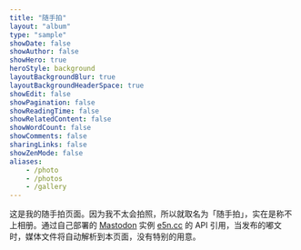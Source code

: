```yaml
---
title: "随手拍"
layout: "album"
type: "sample"
showDate: false
showAuthor: false
showHero: true
heroStyle: background
layoutBackgroundBlur: true
layoutBackgroundHeaderSpace: true
showEdit: false
showPagination: false
showReadingTime: false
showRelatedContent: false
showWordCount: false
showComments: false
sharingLinks: false
showZenMode: false
aliases:
    - /photo
    - /photos
    - /gallery
---
```


这是我的随手拍页面。因为我不太会拍照，所以就取名为「随手拍」，实在是称不上相册。通过自己部署的 [Mastodon](https://joinmastodon.org/) 实例 [e5n.cc](https://e5n.cc) 的 API 引用，当发布的嘟文时，媒体文件将自动解析到本页面，没有特别的用意。
